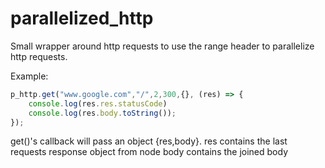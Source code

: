 # parallelized_http

Small wrapper around http requests to use the range header to parallelize http requests.

Example:

```javascript
p_http.get("www.google.com","/",2,300,{}, (res) => {
	console.log(res.res.statusCode)
	console.log(res.body.toString());
});

```

get()'s callback will pass an object {res,body}.
res contains the last requests response object from node
body contains the joined body
